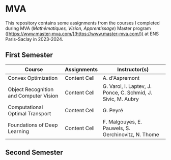 # MVA

This repository contains some assignments from the courses I completed during MVA (*Mathématiques, Vision, Apprentissage*) Master program ([https://www.master-mva.com/](https://www.master-mva.com/)) at ENS Paris-Saclay in 2023-2024.

## First Semester

| Course  | Assignments | Instructor(s) |
| ------------- | ------------- | ------------- |
| Convex Optimization  | Content Cell  | A. d'Aspremont |
| Object Recognition and Computer Vision  | Content Cell  | G. Varol, I. Laptev, J. Ponce, C. Schmid, J. Sivic, M. Aubry |
| Computational Optimal Transport  | Content Cell  | G. Peyré |
| Foundations of Deep Learning | Content Cell  | F. Malgouyes, E. Pauwels, S. Gerchinovitz, N. Thome |

## Second Semester
